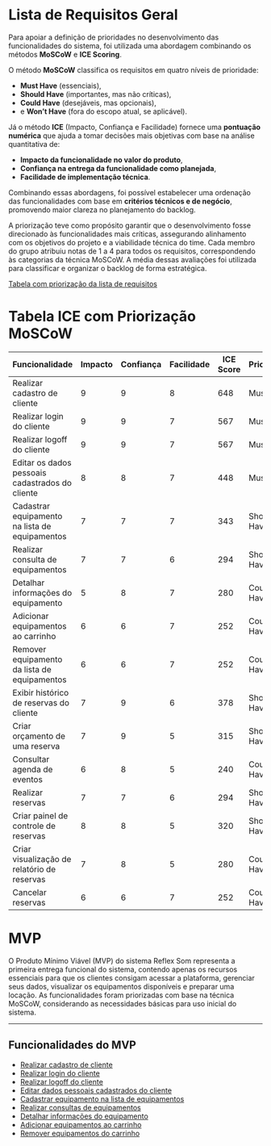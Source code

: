 # Lista de Requisitos Geral

Para apoiar a definição de prioridades no desenvolvimento das funcionalidades do sistema, foi utilizada uma abordagem combinando os métodos **MoSCoW** e **ICE Scoring**.

O método **MoSCoW** classifica os requisitos em quatro níveis de prioridade:

* **Must Have** (essenciais),
* **Should Have** (importantes, mas não críticas),
* **Could Have** (desejáveis, mas opcionais),
* e **Won’t Have** (fora do escopo atual, se aplicável).

Já o método **ICE** (Impacto, Confiança e Facilidade) fornece uma **pontuação numérica** que ajuda a tomar decisões mais objetivas com base na análise quantitativa de:

* **Impacto da funcionalidade no valor do produto**,
* **Confiança na entrega da funcionalidade como planejada**,
* **Facilidade de implementação técnica**.

Combinando essas abordagens, foi possível estabelecer uma ordenação das funcionalidades com base em **critérios técnicos e de negócio**, promovendo maior clareza no planejamento do backlog.


A priorização teve como propósito garantir que o desenvolvimento fosse direcionado às funcionalidades mais críticas, assegurando alinhamento com os objetivos do projeto e a viabilidade técnica do time.
Cada membro do grupo atribuiu notas de 1 a 4 para todos os requisitos, correspondendo às categorias da técnica MoSCoW. A média dessas avaliações foi utilizada para classificar e organizar o backlog de forma estratégica.

[Tabela com priorização da lista de requisitos](https://docs.google.com/spreadsheets/d/1SSCgo9blXFhiqFjJSi09K6nsdQz9eZsQeCzyl_3TFL8/edit?usp=sharing)

# Tabela ICE com Priorização MoSCoW

| Funcionalidade                                         | Impacto | Confiança | Facilidade | ICE Score | Prioridade  |
|--------------------------------------------------------|---------|-----------|------------|-----------|-------------|
| Realizar cadastro de cliente                           | 9       | 9         | 8          | 648       | Must Have   |
| Realizar login do cliente                              | 9       | 9         | 7          | 567       | Must Have   |
| Realizar logoff do cliente                             | 9       | 9         | 7          | 567       | Must Have   |
| Editar os dados pessoais cadastrados do cliente        | 8       | 8         | 7          | 448       | Must Have   |
| Cadastrar equipamento na lista de equipamentos         | 7       | 7         | 7          | 343       | Should Have |
| Realizar consulta de equipamentos                      | 7       | 7         | 6          | 294       | Should Have |
| Detalhar informações do equipamento                    | 5       | 8         | 7          | 280       | Could Have  |
| Adicionar equipamentos ao carrinho                     | 6       | 6         | 7          | 252       | Could Have  |
| Remover equipamento da lista de equipamentos           | 6       | 6         | 7          | 252       | Could Have  |
| Exibir histórico de reservas do cliente                | 7       | 9         | 6          | 378       | Should Have |
| Criar orçamento de uma reserva                         | 7       | 9         | 5          | 315       | Should Have |
| Consultar agenda de eventos                            | 6       | 8         | 5          | 240       | Could Have  |
| Realizar reservas                                      | 7       | 7         | 6          | 294       | Should Have |
| Criar painel de controle de reservas                   | 8       | 8         | 5          | 320       | Should Have |
| Criar visualização de relatório de reservas            | 7       | 8         | 5          | 280       | Could Have  |
| Cancelar reservas                                      | 6       | 6         | 7          | 252       | Could Have  |









<!-- 




Nesta seção, foi realizada a priorização dos itens da lista de requisito, apresentada anteriormente, utilizando a metodologia MoSCoW, uma técnica amplamente adotada em gestão de requisitos. Ela classifica as funcionalidades em quatro categorias principais:

- Must have: Funcionalidades indispensáveis, que são obrigatórias para o produto funcionar corretamente e, portanto, não podem deixar de ser entregues.


- Should have: Funcionalidades relevantes, que devem ser incluídas sempre que possível, mas cuja ausência temporária não compromete o funcionamento do sistema.


- Could have: Funcionalidades opcionais que agregam valor ao produto, mas não são urgentes e podem ser adiadas ou excluídas em caso de restrição de tempo ou recursos.


- Won’t have: Funcionalidades que foram deliberadamente deixadas de fora do escopo atual, por não serem necessárias neste momento.



A seguir, a tabela representa o resultado do esforço da equipe na priorização da lista de requisitos. 



| Funcionalidade | Impacto | Confiança | Facilidade | ICE Score | Prioridade  |
|----------------|---------|-----------|------------|-----------|-------------|
| Realizar cadastro de cliente  | 9       | 9         | 8          | 648       | Must Have   |
| Realizar login do cliente     | 9       | 9         | 7          | 567       | Must Have   |
| Realizar logoff do cliente    | 9       | 9         | 7          | 567       | Must Have   |
| Editar os dados pessoais cadastrados do cliente     | 8       | 8         | 7          | 448       | Must Have   |
| Cadastrar equipamento na lista de equipamentos      | 7       | 7         | 7          | 343       | Should Have |
| Realizarconsulta de equipamentos        | 7       | 7         | 6          | 294       | Should Have |
| Detalhar informações do equipamento     | 5       | 8         | 7          | 280       | Could Have  |
| Adicionar equipamentos ao carrinho      | 6       | 6         | 7          | 252       | Could Have  |
| Remover equipamento da lista de equipamentos      | 6       | 6         | 7          | 252       | Could Have  |
| Exibir histórico de reservas do cliente | 7       | 9         | 6          | 378       | Should Have |
| Criar orçamento de uma reserva          | 7       | 9         | 5          | 315       | Should Have |
| Consultar agenda de eventos             | 6       | 8         | 5          | 240       | Could Have  |
| Realizar reservas            | 7       | 7         | 6          | 294       | Should Have |
| Criar painel de controle de reservas               | 8       | 8         | 5          | 320       | Should Have |
| Criar visualização de relatório de reservas        | 7       | 8         | 5          | 280       | Could Have  |
| Cancelar reservas            | 6       | 6         | 7          | 252       | Could Have  | -->



# MVP
O Produto Mínimo Viável (MVP) do sistema Reflex Som representa a primeira entrega funcional do sistema, contendo apenas os recursos essenciais para que os clientes consigam acessar a plataforma, gerenciar seus dados, visualizar os equipamentos disponíveis e preparar uma locação. As funcionalidades foram priorizadas com base na técnica MoSCoW, considerando as necessidades básicas para uso inicial do sistema.

---
## Funcionalidades do MVP

- [Realizar cadastro de cliente](https://github.com/mdsreq-fga-unb/2025.1-T01-ReflexSom/issues/9)
- [Realizar login do cliente](https://github.com/mdsreq-fga-unb/2025.1-T01-ReflexSom/issues/6)
- [Realizar logoff do cliente](https://github.com/mdsreq-fga-unb/2025.1-T01-ReflexSom/issues/12)
- [Editar dados pessoais cadastrados do cliente](https://github.com/mdsreq-fga-unb/2025.1-T01-ReflexSom/issues/13)
- [Cadastrar equipamento na lista de equipamentos](https://github.com/mdsreq-fga-unb/2025.1-T01-ReflexSom/issues/26)
- [Realizar consultas de equipamentos](https://github.com/mdsreq-fga-unb/2025.1-T01-ReflexSom/issues/15)
- [Detalhar informações do equipamento](https://github.com/mdsreq-fga-unb/2025.1-T01-ReflexSom/issues/17)
- [Adicionar equipamentos ao carrinho](https://github.com/mdsreq-fga-unb/2025.1-T01-ReflexSom/issues/19)
- [Remover equipamentos do carrinho](https://github.com/mdsreq-fga-unb/2025.1-T01-ReflexSom/issues/20)














<!-- # CRITÉRIOS DE PRIORIZAÇÃO

## 1. Valor de Negócio
O quanto isso contribui para os objetivos estratégicos (receita, redução de custos, satisfação do cliente)?

- **Escala de 1 a 5**:
  - 1 = Nenhum impacto visível
  - 2 = Baixo impacto
  - 3 = Impacto moderado
  - 4 = Alto impacto
  - 5 = Impacto crítico/transformador


## 2. Risco / Complexidade
Qual o nível de incerteza ou dificuldade técnica?

- **Escala de 1 a 5 (quanto menor, melhor)**:
  - 1 = Muito simples, conhecido
  - 2 = Simples, poucas dependências
  - 3 = Moderado, algum risco
  - 4 = Complexo, tecnologias novas
  - 5 = Muito complexo, risco alto


## 3. Dependências
Isso depende ou bloqueia outras iniciativas?

- **Escala de 1 a 5**:
  - 1 = Independente
  - 2 = Depende de algo menor
  - 3 = Depende de outro time/área
  - 4 = Bloqueia outras entregas importantes
  - 5 = Crítico para uma cadeia de entregas


## 4. Impacto no Usuário Final
Quão perceptível e positiva será essa entrega para o usuário?

- **Escala de 1 a 5**:
  - 1 = Usuário não percebe
  - 2 = Leve melhoria
  - 3 = Boa melhoria de usabilidade
  - 4 = Grande impacto na experiência
  - 5 = Transformação significativa

--- -->